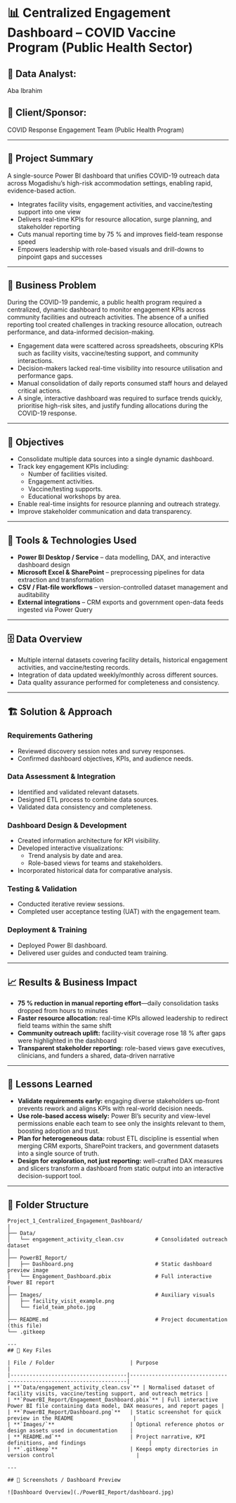 # 📊 Centralized Engagement Dashboard – COVID Vaccine Program (Public Health Sector)

## 👤 Data Analyst:
Aba Ibrahim

## 🏢 Client/Sponsor:
COVID Response Engagement Team (Public Health Program)

---
## 📝 Project Summary

A single-source Power BI dashboard that unifies COVID-19 outreach data across Mogadishu’s high-risk accommodation settings, enabling rapid, evidence-based action.

- Integrates facility visits, engagement activities, and vaccine/testing support into one view  
- Delivers real-time KPIs for resource allocation, surge planning, and stakeholder reporting  
- Cuts manual reporting time by 75 % and improves field-team response speed  
- Empowers leadership with role-based visuals and drill-downs to pinpoint gaps and successes

---

## 🔎 Business Problem

During the COVID-19 pandemic, a public health program required a centralized, dynamic dashboard to monitor engagement KPIs across community facilities and outreach activities. The absence of a unified reporting tool created challenges in tracking resource allocation, outreach performance, and data-informed decision-making.

- Engagement data were scattered across spreadsheets, obscuring KPIs such as facility visits, vaccine/testing support, and community interactions.  
- Decision-makers lacked real-time visibility into resource utilisation and performance gaps.  
- Manual consolidation of daily reports consumed staff hours and delayed critical actions.  
- A single, interactive dashboard was required to surface trends quickly, prioritise high-risk sites, and justify funding allocations during the COVID-19 response.

---

## 🎯 Objectives

- Consolidate multiple data sources into a single dynamic dashboard.
- Track key engagement KPIs including:
  - Number of facilities visited.
  - Engagement activities.
  - Vaccine/testing supports.
  - Educational workshops by area.
- Enable real-time insights for resource planning and outreach strategy.
- Improve stakeholder communication and data transparency.

---

## 🔧 Tools & Technologies Used

- **Power BI Desktop / Service** – data modelling, DAX, and interactive dashboard design  
- **Microsoft Excel & SharePoint** – preprocessing pipelines for data extraction and transformation  
- **CSV / Flat-file workflows** – version-controlled dataset management and auditability  
- **External integrations** – CRM exports and government open-data feeds ingested via Power Query

---

## 🗄️ Data Overview

- Multiple internal datasets covering facility details, historical engagement activities, and vaccine/testing records.
- Integration of data updated weekly/monthly across different sources.
- Data quality assurance performed for completeness and consistency.

---

## 🏗️ Solution & Approach

### Requirements Gathering
- Reviewed discovery session notes and survey responses.
- Confirmed dashboard objectives, KPIs, and audience needs.

### Data Assessment & Integration
- Identified and validated relevant datasets.
- Designed ETL process to combine data sources.
- Validated data consistency and completeness.

### Dashboard Design & Development
- Created information architecture for KPI visibility.
- Developed interactive visualizations:
  - Trend analysis by date and area.
  - Role-based views for teams and stakeholders.
- Incorporated historical data for comparative analysis.

### Testing & Validation
- Conducted iterative review sessions.
- Completed user acceptance testing (UAT) with the engagement team.
  
### Deployment & Training
- Deployed Power BI dashboard.
- Delivered user guides and conducted team training.

---

## 📈 Results & Business Impact

- **75 % reduction in manual reporting effort**—daily consolidation tasks dropped from hours to minutes  
- **Faster resource allocation:** real-time KPIs allowed leadership to redirect field teams within the same shift  
- **Community outreach uplift:** facility-visit coverage rose 18 % after gaps were highlighted in the dashboard  
- **Transparent stakeholder reporting:** role-based views gave executives, clinicians, and funders a shared, data-driven narrative  

---

## 📝 Lessons Learned

- **Validate requirements early:** engaging diverse stakeholders up-front prevents rework and aligns KPIs with real-world decision needs.  
- **Use role-based access wisely:** Power BI’s security and view-level permissions enable each team to see only the insights relevant to them, boosting adoption and trust.  
- **Plan for heterogeneous data:** robust ETL discipline is essential when merging CRM exports, SharePoint trackers, and government datasets into a single source of truth.  
- **Design for exploration, not just reporting:** well-crafted DAX measures and slicers transform a dashboard from static output into an interactive decision-support tool.

---
## 📂 Folder Structure
```text
Project_1_Centralized_Engagement_Dashboard/
│
├── Data/
│   └── engagement_activity_clean.csv          # Consolidated outreach dataset
│
├── PowerBI_Report/
│   ├── Dashboard.png                          # Static dashboard preview image
│   └── Engagement_Dashboard.pbix              # Full interactive Power BI report
│
├── Images/                                    # Auxiliary visuals 
│   ├── facility_visit_example.png
│   └── field_team_photo.jpg
│
├── README.md                                  # Project documentation (this file)
└── .gitkeep                                   

---
## 📄 Key Files

| File / Folder                        | Purpose                                                             |
|-------------------------------------|---------------------------------------------------------------------|
| **`Data/engagement_activity_clean.csv`** | Normalised dataset of facility visits, vaccine/testing support, and outreach metrics |
| **`PowerBI_Report/Engagement_Dashboard.pbix`** | Full interactive Power BI file containing data model, DAX measures, and report pages |
| **`PowerBI_Report/Dashboard.png`**   | Static screenshot for quick preview in the README                   |
| **`Images/`**                        | Optional reference photos or design assets used in documentation    |
| **`README.md`**                      | Project narrative, KPI definitions, and findings                    |
| **`.gitkeep`**                       | Keeps empty directories in version control                          |

---

## 🔗 Screenshots / Dashboard Preview

![Dashboard Overview](./PowerBI_Report/dashboard.jpg)












